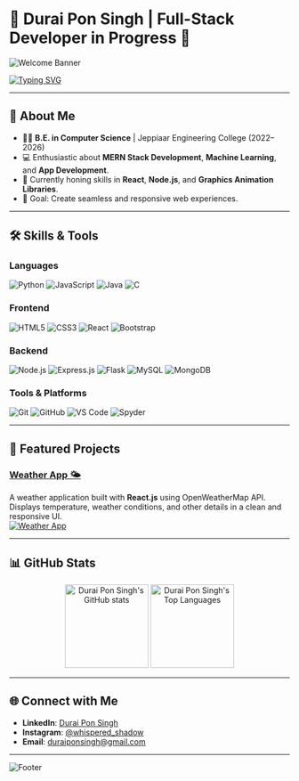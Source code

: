 # 🌟 Durai Pon Singh | Full-Stack Developer in Progress 🌟

![Welcome Banner](https://raw.githubusercontent.com/DuraiPonSingh/DuraiPonSingh/main/banner.gif)

[![Typing SVG](https://readme-typing-svg.demolab.com?font=Fira+Code&size=24&duration=3000&pause=500&color=39FF14&width=600&lines=Hi+there!+I'm+Durai+Pon+Singh+👋;A+Passionate+Developer+%26+Learner;Full-Stack+MERN+Developer+%7C+AI+Explorer)](https://git.io/typing-svg)

---

## 🚀 About Me

- 👨‍🎓 **B.E. in Computer Science** | Jeppiaar Engineering College (2022–2026)  
- 💻 Enthusiastic about **MERN Stack Development**, **Machine Learning**, and **App Development**.  
- 🌱 Currently honing skills in **React**, **Node.js**, and **Graphics Animation Libraries**.  
- 🎯 Goal: Create seamless and responsive web experiences.  

---

## 🛠️ Skills & Tools

### **Languages**
![Python](https://img.shields.io/badge/-Python-3776AB?logo=python&logoColor=white&style=flat)
![JavaScript](https://img.shields.io/badge/-JavaScript-F7DF1E?logo=javascript&logoColor=black&style=flat)
![Java](https://img.shields.io/badge/-Java-007396?logo=java&logoColor=white&style=flat)
![C](https://img.shields.io/badge/-C-00599C?logo=c&logoColor=white&style=flat)

### **Frontend**
![HTML5](https://img.shields.io/badge/-HTML5-E34F26?logo=html5&logoColor=white&style=flat)
![CSS3](https://img.shields.io/badge/-CSS3-1572B6?logo=css3&logoColor=white&style=flat)
![React](https://img.shields.io/badge/-React-61DAFB?logo=react&logoColor=black&style=flat)
![Bootstrap](https://img.shields.io/badge/-Bootstrap-7952B3?logo=bootstrap&logoColor=white&style=flat)

### **Backend**
![Node.js](https://img.shields.io/badge/-Node.js-339933?logo=nodedotjs&logoColor=white&style=flat)
![Express.js](https://img.shields.io/badge/-Express.js-000000?logo=express&logoColor=white&style=flat)
![Flask](https://img.shields.io/badge/-Flask-000000?logo=flask&logoColor=white&style=flat)
![MySQL](https://img.shields.io/badge/-MySQL-4479A1?logo=mysql&logoColor=white&style=flat)
![MongoDB](https://img.shields.io/badge/-MongoDB-47A248?logo=mongodb&logoColor=white&style=flat)

### **Tools & Platforms**
![Git](https://img.shields.io/badge/-Git-F05032?logo=git&logoColor=white&style=flat)
![GitHub](https://img.shields.io/badge/-GitHub-181717?logo=github&logoColor=white&style=flat)
![VS Code](https://img.shields.io/badge/-VS%20Code-007ACC?logo=visual-studio-code&logoColor=white&style=flat)
![Spyder](https://img.shields.io/badge/-Spyder-FF0000?logo=spyder&logoColor=white&style=flat)

---

## 🌟 Featured Projects

### [Weather App 🌤️](https://weather-zeta-indol.vercel.app/)
A weather application built with **React.js** using OpenWeatherMap API. Displays temperature, weather conditions, and other details in a clean and responsive UI.  
[![Weather App](https://img.shields.io/badge/-View%20Project-blue?style=for-the-badge)](https://weather-zeta-indol.vercel.app/)

---

## 📊 GitHub Stats

<div align="center">
  <img height="150em" src="https://github-readme-stats.vercel.app/api?username=DuraiPonSingh&show_icons=true&theme=tokyonight&count_private=true" alt="Durai Pon Singh's GitHub stats" />
  <img height="150em" src="https://github-readme-stats.vercel.app/api/top-langs/?username=DuraiPonSingh&layout=compact&theme=tokyonight" alt="Durai Pon Singh's Top Languages" />
</div>

---

## 🌐 Connect with Me

- **LinkedIn**: [Durai Pon Singh](https://www.linkedin.com/in/d-durai-pon-singh/)  
- **Instagram**: [@whispered_shadow](https://instagram.com/whispered_shadow)  
- **Email**: [duraiponsingh@gmail.com](mailto:duraiponsingh@gmail.com)  

---

![Footer](https://capsule-render.vercel.app/api?type=waving&color=gradient&height=100&section=footer)
